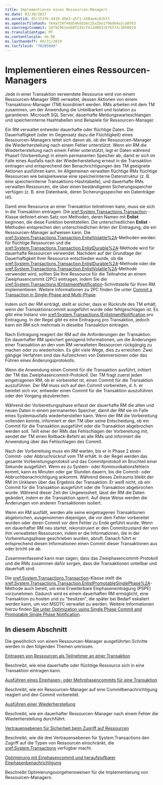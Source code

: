 ```yaml
---
title: Implementieren eines Ressourcen-Managers
ms.date: 03/30/2017
ms.assetid: d5c153f6-4419-49e3-a5f1-a50ae4c81bf3
ms.openlocfilehash: f64a729f49d546dd16c25a2be1f9bd64a2ca8f63
ms.sourcegitcommit: 2d792961ed48f235cf413d6031576373c3050918
ms.translationtype: MT
ms.contentlocale: de-DE
ms.lasthandoff: 08/31/2019
ms.locfileid: "70205949"
---
```

# <a name="implementing-a-resource-manager"></a>Implementieren eines Ressourcen-Managers
Jede in einer Transaktion verwendete Ressource wird von einem Ressourcen-Manager (RM) verwaltet, dessen Aktionen von einem Transaktions-Manager (TM) koordiniert werden. RMs arbeiten mit dem TM zusammen, um der Anwendung die Unteilbarkeit und Isolation zu garantieren. Microsoft SQL Server, dauerhafte Meldungswarteschlangen und speicherinterne Hashtabellen sind Beispiele für Ressourcen-Manager.  
  
 Ein RM verwaltet entweder dauerhafte oder flüchtige Daten. Die Dauerhaftigkeit (oder im Gegensatz dazu die Flüchtigkeit) eines Ressourcen-Managers leitet sich davon ab, ob der Ressourcen-Manager die Wiederherstellung nach einem Fehler unterstützt. Wenn ein RM die Wiederherstellung nach einem Fehler unterstützt, legt er Daten während Phase1 (Vorbereitung) in einem permanenten Speicher ab, damit er sich im Falle eines Ausfalls nach der Wiederherstellung erneut in die Transaktion eintragen und entsprechend den Benachrichtigungen des TM geeignete Aktionen ausführen kann. Im Allgemeinen verwalten flüchtige RMs flüchtige Ressourcen wie beispielsweise eine speicherinterne Datenstruktur (z. B. eine speicherinterne Transaktions-Hashtabelle), und dauerhafte RMs verwalten Ressourcen, die über einen beständigeren Sicherungsspeicher verfügen (z. B. eine Datenbank, deren Sicherungsspeicher ein Datenträger ist).  
  
 Damit eine Ressource an einer Transaktion teilnehmen kann, muss sie sich in die Transaktion eintragen. Die <xref:System.Transactions.Transaction> -Klasse definiert einen Satz von Methoden, deren Namen mit **Enlist** beginnen, die diese Funktion bereitstellen. Die unterschiedlichen **Enlist** -Methoden entsprechen den unterschiedlichen Arten der Eintragung, die ein Ressourcen-Manager aufweisen kann. Die <xref:System.Transactions.Transaction.EnlistVolatile%2A>-Methoden werden für flüchtige Ressourcen und die <xref:System.Transactions.Transaction.EnlistDurable%2A>-Methode wird für dauerhafte Ressourcen verwendet. Nachdem auf der Grundlage der Dauerhaftigkeit Ihrer Ressource entschieden wurde, ob die <xref:System.Transactions.Transaction.EnlistDurable%2A>-Methode oder die <xref:System.Transactions.Transaction.EnlistVolatile%2A>-Methode verwendet wird, sollten Sie Ihre Ressource für die Teilnahme an einem Zweiphasencommit (2PC) eintragen, indem Sie die <xref:System.Transactions.IEnlistmentNotification>-Schnittstelle für Ihren RM implementieren. Weitere Informationen zu 2PC finden Sie unter [Commit a Transaction in Single-Phase and Multi-Phase](committing-a-transaction-in-single-phase-and-multi-phase.md).  
  
 Indem sich der RM einträgt, stellt er sicher, dass er Rückrufe des TM erhält, wenn der Transaktionscommit ausgeführt wurde oder fehlgeschlagen ist. Es gibt eine Instanz von <xref:System.Transactions.IEnlistmentNotification> pro Eintragung. In der Regel gibt es eine Eintragung pro Transaktion, jedoch kann ein RM sich mehrmals in dieselbe Transaktion eintragen.  
  
 Nach Eintragung reagiert der RM auf die Anforderungen der Transaktion. Ein dauerhafter RM speichert genügend Informationen, um die Änderungen einer Transaktion an den vom RM verwalteten Ressourcen rückgängig zu machen oder zu wiederholen. Es gibt viele Wege, dies zu erreichen: Zwei gängige Verfahren sind das Aufzeichnen von Datenversionen oder das Führen eines Änderungsprotokolls.  
  
 Wenn die Anwendung einen Commit für die Transaktion ausführt, initiiert der TM das Zweiphasencommit-Protokoll. Der TM fragt zuerst jeden eingetragenen RM, ob er vorbereitet ist, einen Commit für die Transaktion auszuführen. Der RM muss sich auf den Commit vorbereiten, d. h. er bereitet sich vor, entweder einen Commit für die Transaktion auszuführen oder den Vorgang abzubrechen.  
  
 Während der Vorbereitungsphase erfasst der dauerhafte RM die alten und neuen Daten in einem permanenten Speicher, damit der RM sie im Falle eines Systemausfalls wiederherstellen kann. Wenn der RM die Vorbereitung vollenden konnte, informiert er den TM über seine Entscheidung, ob ein Commit für die Transaktion ausgeführt oder die Transaktion abgebrochen werden soll. Teilt einer der RMs das Fehlschlagen der Vorbereitung mit, sendet der TM einen Rollback-Befehl an alle RMs und informiert die Anwendung über das Fehlschlagen des Commit.  
  
 Nach der Vorbereitung muss ein RM warten, bis er in Phase 2 einen Commit- oder Abbruchrückruf vom TM erhält. In der Regel werden das gesamte Vorbereitungsprotokoll und das Commitprotokoll im Bruchteil einer Sekunde ausgeführt. Wenn es zu System- oder Kommunikationsfehlern kommt, kann es Minuten oder gar Stunden dauern, bis die Commit- oder Abbruchbenachrichtigung ankommt. Während dieses Zeitraums bleibt der RM im Unklaren über das Ergebnis der Transaktion. Er weiß nicht, ob ein Commit für die Transaktion ausgeführt oder die Transaktion abgebrochen wurde. Während dieser Zeit der Ungewissheit, lässt der RM die Daten geändert, indem er die Transaktion sperrt. Auf diese Weise werden die Änderungen von anderen Transaktionen isoliert.  
  
 Wenn ein RM ausfällt, werden alle seine eingetragenen Transaktionen abgebrochen, ausgenommen diejenigen, die vor dem Fehler vorbereitet wurden oder deren Commit vor dem Fehler zu Ende geführt wurde. Wenn ein dauerhafter RM neu startet, rekonstruiert er den Commitzustand der von ihm verwalteten Ressourcen, indem er die Informationen, die in der Vorbereitungsphase geschrieben wurden, abruft. Danach führt er entsprechend diesen Informationen einen Commit dieser Transaktionen aus oder bricht sie ab.  
  
 Zusammenfassend kann man sagen, dass das Zweiphasencommit-Protokoll und die RMs zusammen dafür sorgen, dass die Transaktionen unteilbar und dauerhaft sind.  
  
 Die <xref:System.Transactions.Transaction>-Klasse stellt die <xref:System.Transactions.Transaction.EnlistPromotableSinglePhase%2A>-Methode auch bereit, um eine Erweiterbare Einphaseneintragung (PSPE) vorzunehmen. Dadurch wird es einem dauerhaften RM ermöglicht, eine Transaktion zu hosten und zu "besitzen", die später bei Bedarf eskaliert werden kann, um von MSDTC verwaltet zu werden. Weitere Informationen hierzu finden [Sie unter Optimization using Single Phase Commit and Promotable Single Phase Notification](optimization-spc-and-promotable-spn.md).  
  
## <a name="in-this-section"></a>In diesem Abschnitt  
 Die gewöhnlich von einem Ressourcen-Manager ausgeführten Schritte werden in den folgenden Themen umrissen.  
  
 [Eintragen von Ressourcen als Teilnehmer an einer Transaktion](enlisting-resources-as-participants-in-a-transaction.md)  
  
 Beschreibt, wie eine dauerhafte oder flüchtige Ressource sich in eine Transaktion eintragen kann.  
  
 [Ausführen eines Einphasen- oder Mehrphasencommits für eine Transaktion](committing-a-transaction-in-single-phase-and-multi-phase.md)  
  
 Beschreibt, wie ein Ressourcen-Manager auf eine Commitbenachrichtigung reagiert und den Commit vorbereitet.  
  
 [Ausführen einer Wiederherstellung](performing-recovery.md)  
  
 Beschreibt, wie ein dauerhafter Ressourcen-Manager nach einem Fehler die Wiederherstellung durchführt.  
  
 [Vertrauensebenen für Sicherheit beim Zugriff auf Ressourcen](security-trust-levels-in-accessing-resources.md)  
  
 Beschreibt, wie die drei Vertrauensebenen für System.Transactions den Zugriff auf die Typen von Ressourcen einschränkt, die <xref:System.Transactions> verfügbar macht.  
  
 [Optimierung mit Einphasencommit und heraufstufbarer Einphasenbenachrichtigung](optimization-spc-and-promotable-spn.md)  
  
 Beschreibt Optimierungsvorgehensweisen für die Implementierung von Ressourcen-Managern.
